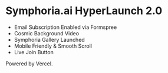 
# Symphoria.ai HyperLaunch 2.0

- Email Subscription Enabled via Formspree
- Cosmic Background Video
- Symphoria Gallery Launched
- Mobile Friendly & Smooth Scroll
- Live Join Button

Powered by Vercel.
